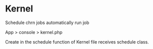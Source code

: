 Kernel
======

Schedule chrn jobs automatically run job

App > console > kernel.php

Create in the schedule function of Kernel file receives schedule class.
